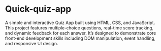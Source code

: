 # Quick-quiz-app
A simple and interactive Quiz App built using HTML, CSS, and JavaScript. This project features multiple-choice questions, real-time score tracking, and dynamic feedback for each answer. It’s designed to demonstrate core front-end development skills including DOM manipulation, event handling, and responsive UI design.

